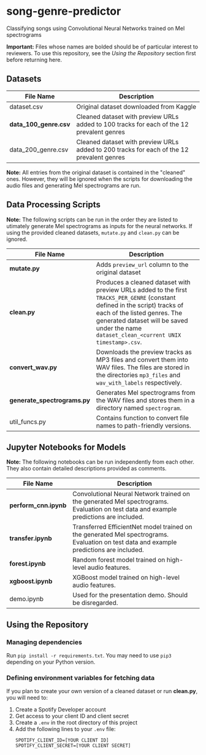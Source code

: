 # song-genre-predictor

Classifying songs using Convolutional Neural Networks trained on Mel spectrograms

**Important:** Files whose names are bolded should be of particular interest to reviewers. To use this repository, see the *Using the Repository* section first before returning here.

## Datasets

| File Name | Description |
| --------- | ----------- |
| dataset.csv | Original dataset downloaded from Kaggle |
| **data_100_genre.csv** | Cleaned dataset with preview URLs added to 100 tracks for each of the 12 prevalent genres |
| data_200_genre.csv | Cleaned dataset with preview URLs added to 200 tracks for each of the 12 prevalent genres |

**Note:** All entries from the original dataset is contained in the "cleaned" ones. However, they will be ignored when the scripts for downloading the audio files and generating Mel spectrograms are run.

## Data Processing Scripts

**Note:** The following scripts can be run in the order they are listed to utimately generate Mel spectrograms as inputs for the neural networks. If using the provided cleaned datasets, `mutate.py` and `clean.py` can be ignored.

| File Name | Description |
| --------- | ----------- |
| **mutate.py** | Adds `preview_url` column to the original dataset | 
| **clean.py** | Produces a cleaned dataset with preview URLs added to the first `TRACKS_PER_GENRE` (constant defined in the script) tracks of each of the listed genres. The generated dataset will be saved under the name `dataset_clean_<current UNIX timestamp>.csv`. |
| **convert_wav.py** | Downloads the preview tracks as MP3 files and convert them into WAV files. The files are stored in the directories `mp3_files` and `wav_with_labels` respectively. |
| **generate_spectrograms.py** | Generates Mel spectrograms from the WAV files and stores them in a directory named `spectrogram`. |
| util_funcs.py | Contains function to convert file names to path-friendly versions. |

## Jupyter Notebooks for Models

**Note:** The following notebooks can be run independently from each other. They also contain detailed descriptions provided as comments.

| File Name | Description |
| --------  |   --------  |
| **perform_cnn.ipynb** | Convolutional Neural Network trained on the generated Mel spectrograms. Evaluation on test data and example predictions are included. |
| **transfer.ipynb** | Transferred EfficientNet model trained on the generated Mel spectrograms. Evaluation on test data and example predictions are included. |
| **forest.ipynb** | Random forest model trained on high-level audio features. |
| **xgboost.ipynb** | XGBoost model trained on high-level audio features. |
| demo.ipynb | Used for the presentation demo. Should be disregarded. |

## Using the Repository

### Managing dependencies
Run `pip install -r requirements.txt`. You may need to use `pip3` depending on your Python version.

### Defining environment variables for fetching data

If you plan to create your own version of a cleaned dataset or run **clean.py**, you will need to:

1. Create a Spotify Developer account
2. Get access to your client ID and client secret
3. Create a `.env` in the root directory of this project
4. Add the following lines to your `.env` file:
   ```
   SPOTIFY_CLIENT_ID=[YOUR CLIENT ID]
   SPOTIFY_CLIENT_SECRET=[YOUR CLIENT SECRET]
   ```

